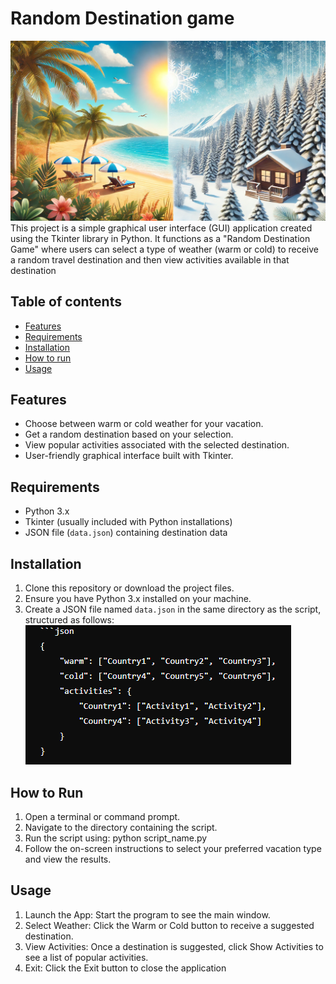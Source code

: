 # Random Destination game
![image alt](https://github.com/Aranzaavila/python-project/blob/08dd9e78529fa28cbb3194756999804e8cc6ac67/bg.webp)
This project is a simple graphical user interface (GUI) application created using the Tkinter library in Python. It functions as a "Random Destination Game" where users can select a type of weather (warm or cold) to receive a random travel destination and then view activities available in that destination

## Table of contents
- [Features](#features)
- [Requirements](#requirements)
- [Installation](#installation)
- [How to run](#how_to_run)
- [Usage](#usage)


## Features
- Choose between warm or cold weather for your vacation.
- Get a random destination based on your selection.
- View popular activities associated with the selected destination.
- User-friendly graphical interface built with Tkinter.

## Requirements
- Python 3.x
- Tkinter (usually included with Python installations)
- JSON file (`data.json`) containing destination data


## Installation
1. Clone this repository or download the project files.
2. Ensure you have Python 3.x installed on your machine.
3. Create a JSON file named `data.json` in the same directory as the script, structured as follows:
![image alt](https://github.com/Aranzaavila/python-project/blob/f44fd51999ff4dccf16acc5ec02ecdd05786a007/ss.png)



## How to Run
1. Open a terminal or command prompt.
2. Navigate to the directory containing the script.
3. Run the script using: python script_name.py
5. Follow the on-screen instructions to select your preferred vacation type and view the results.

## Usage
1. Launch the App: Start the program to see the main window.
2. Select Weather: Click the Warm or Cold button to receive a suggested destination.
3. View Activities: Once a destination is suggested, click Show Activities to see a list of popular activities.
4. Exit: Click the Exit button to close the application




